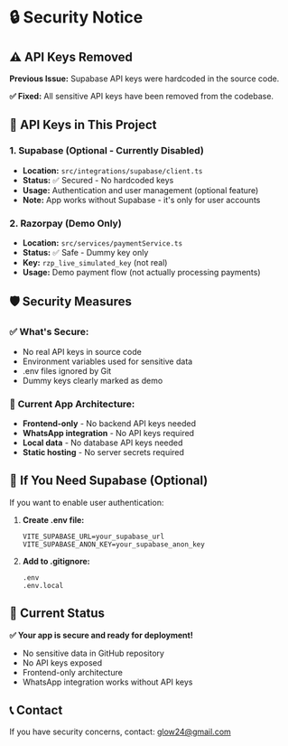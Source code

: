 # 🔒 Security Notice

## ⚠️ API Keys Removed

**Previous Issue:** Supabase API keys were hardcoded in the source code.

**✅ Fixed:** All sensitive API keys have been removed from the codebase.

## 🔑 API Keys in This Project

### 1. **Supabase (Optional - Currently Disabled)**
- **Location:** `src/integrations/supabase/client.ts`
- **Status:** ✅ Secured - No hardcoded keys
- **Usage:** Authentication and user management (optional feature)
- **Note:** App works without Supabase - it's only for user accounts

### 2. **Razorpay (Demo Only)**
- **Location:** `src/services/paymentService.ts`
- **Status:** ✅ Safe - Dummy key only
- **Key:** `rzp_live_simulated_key` (not real)
- **Usage:** Demo payment flow (not actually processing payments)

## 🛡️ Security Measures

### ✅ **What's Secure:**
- No real API keys in source code
- Environment variables used for sensitive data
- .env files ignored by Git
- Dummy keys clearly marked as demo

### 📱 **Current App Architecture:**
- **Frontend-only** - No backend API keys needed
- **WhatsApp integration** - No API keys required
- **Local data** - No database API keys needed
- **Static hosting** - No server secrets required

## 🔧 If You Need Supabase (Optional)

If you want to enable user authentication:

1. **Create .env file:**
   ```
   VITE_SUPABASE_URL=your_supabase_url
   VITE_SUPABASE_ANON_KEY=your_supabase_anon_key
   ```

2. **Add to .gitignore:**
   ```
   .env
   .env.local
   ```

## 🚀 Current Status

**✅ Your app is secure and ready for deployment!**

- No sensitive data in GitHub repository
- No API keys exposed
- Frontend-only architecture
- WhatsApp integration works without API keys

## 📞 Contact

If you have security concerns, contact: glow24@gmail.com

